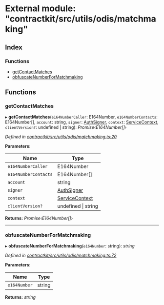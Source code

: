 # External module: "contractkit/src/utils/odis/matchmaking"

## Index

### Functions

* [getContactMatches](_contractkit_src_utils_odis_matchmaking_.md#getcontactmatches)
* [obfuscateNumberForMatchmaking](_contractkit_src_utils_odis_matchmaking_.md#obfuscatenumberformatchmaking)

## Functions

###  getContactMatches

▸ **getContactMatches**(`e164NumberCaller`: E164Number, `e164NumberContacts`: E164Number[], `account`: string, `signer`: [AuthSigner](_contractkit_src_utils_odis_phone_number_lookup_.md#authsigner), `context`: [ServiceContext](../interfaces/_contractkit_src_utils_odis_phone_number_lookup_.servicecontext.md), `clientVersion?`: undefined | string): *Promise‹E164Number[]›*

*Defined in [contractkit/src/utils/odis/matchmaking.ts:20](https://github.com/celo-org/celo-monorepo/blob/master/packages/contractkit/src/utils/odis/matchmaking.ts#L20)*

**Parameters:**

Name | Type |
------ | ------ |
`e164NumberCaller` | E164Number |
`e164NumberContacts` | E164Number[] |
`account` | string |
`signer` | [AuthSigner](_contractkit_src_utils_odis_phone_number_lookup_.md#authsigner) |
`context` | [ServiceContext](../interfaces/_contractkit_src_utils_odis_phone_number_lookup_.servicecontext.md) |
`clientVersion?` | undefined &#124; string |

**Returns:** *Promise‹E164Number[]›*

___

###  obfuscateNumberForMatchmaking

▸ **obfuscateNumberForMatchmaking**(`e164Number`: string): *string*

*Defined in [contractkit/src/utils/odis/matchmaking.ts:72](https://github.com/celo-org/celo-monorepo/blob/master/packages/contractkit/src/utils/odis/matchmaking.ts#L72)*

**Parameters:**

Name | Type |
------ | ------ |
`e164Number` | string |

**Returns:** *string*
